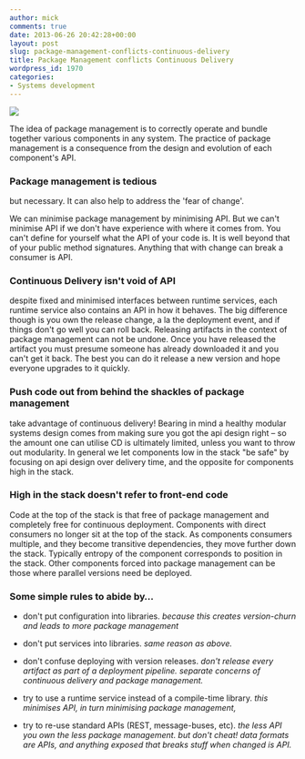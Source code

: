 ```yaml
---
author: mick
comments: true
date: 2013-06-26 20:42:28+00:00
layout: post
slug: package-management-conflicts-continuous-delivery
title: Package Management conflicts Continuous Delivery
wordpress_id: 1970
categories:
- Systems development
---
```


  


![](http://www.slashroot.in/sites/default/files/styles/article_image_full_node/public/field/image/yum%20package_0.png)


The idea of package management is to correctly operate and bundle together various components in any system. The practice of package management is a consequence from the design and evolution of each component's API.



### Package management is tedious

but necessary. It can also help to address the 'fear of change'.

We can minimise package management by minimising API. But we can't minimise API if we don't have experience with where it comes from. You can't define for yourself what the API of your code is. It is well beyond that of your public method signatures. Anything that with change can break a consumer is API.



### Continuous Delivery isn't void of API

despite fixed and minimised interfaces between runtime services, each runtime service also contains an API in how it behaves. The big difference though is you own the release change, a la the deployment event, and if things don't go well you can roll back. Releasing artifacts in the context of package management can not be undone. Once you have released the artifact you must presume someone has already downloaded it and you can't get it back. The best you can do it release a new version and hope everyone upgrades to it quickly.



### Push code out from behind the shackles of package management

take advantage of continuous delivery! Bearing in mind a healthy modular systems design comes from making sure you got the api design right – so the amount one can utilise CD is ultimately limited, unless you want to throw out modularity. In general we let components low in the stack "be safe" by focusing on api design over delivery time, and the opposite for components high in the stack. 



### High in the stack doesn't refer to front-end code

Code at the top of the stack is that free of package management and completely free for continuous deployment. Components with direct consumers no longer sit at the top of the stack. As components consumers multiple, and they become transitive dependencies, they move further down the stack. Typically entropy of the component corresponds to position in the stack. Other components forced into package management can be those where parallel versions need be deployed.



### Some simple rules to abide by…






  * don't put configuration into libraries.
      _because this creates version-churn and leads to more package management_  
  



  * don't put services into libraries.
      _same reason as above._  
  



  * don't confuse deploying with version releases.
      _don't release every artifact as part of a deployment pipeline.
      separate concerns of continuous delivery and package management._  
  



  * try to use a runtime service instead of a compile-time library.
      _this minimises API, in turn minimising package management,_  
  



  * try to re-use standard APIs (REST, message-buses, etc).
      _the less API you own the less package management.
      but don't cheat! data formats are APIs, and anything exposed that breaks stuff when changed is API._


